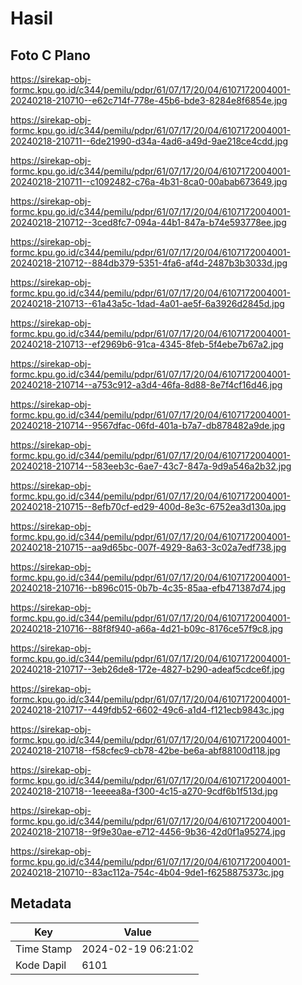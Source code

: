 # Hasil

## Foto C Plano

https://sirekap-obj-formc.kpu.go.id/c344/pemilu/pdpr/61/07/17/20/04/6107172004001-20240218-210710--e62c714f-778e-45b6-bde3-8284e8f6854e.jpg

https://sirekap-obj-formc.kpu.go.id/c344/pemilu/pdpr/61/07/17/20/04/6107172004001-20240218-210711--6de21990-d34a-4ad6-a49d-9ae218ce4cdd.jpg

https://sirekap-obj-formc.kpu.go.id/c344/pemilu/pdpr/61/07/17/20/04/6107172004001-20240218-210711--c1092482-c76a-4b31-8ca0-00abab673649.jpg

https://sirekap-obj-formc.kpu.go.id/c344/pemilu/pdpr/61/07/17/20/04/6107172004001-20240218-210712--3ced8fc7-094a-44b1-847a-b74e593778ee.jpg

https://sirekap-obj-formc.kpu.go.id/c344/pemilu/pdpr/61/07/17/20/04/6107172004001-20240218-210712--884db379-5351-4fa6-af4d-2487b3b3033d.jpg

https://sirekap-obj-formc.kpu.go.id/c344/pemilu/pdpr/61/07/17/20/04/6107172004001-20240218-210713--61a43a5c-1dad-4a01-ae5f-6a3926d2845d.jpg

https://sirekap-obj-formc.kpu.go.id/c344/pemilu/pdpr/61/07/17/20/04/6107172004001-20240218-210713--ef2969b6-91ca-4345-8feb-5f4ebe7b67a2.jpg

https://sirekap-obj-formc.kpu.go.id/c344/pemilu/pdpr/61/07/17/20/04/6107172004001-20240218-210714--a753c912-a3d4-46fa-8d88-8e7f4cf16d46.jpg

https://sirekap-obj-formc.kpu.go.id/c344/pemilu/pdpr/61/07/17/20/04/6107172004001-20240218-210714--9567dfac-06fd-401a-b7a7-db878482a9de.jpg

https://sirekap-obj-formc.kpu.go.id/c344/pemilu/pdpr/61/07/17/20/04/6107172004001-20240218-210714--583eeb3c-6ae7-43c7-847a-9d9a546a2b32.jpg

https://sirekap-obj-formc.kpu.go.id/c344/pemilu/pdpr/61/07/17/20/04/6107172004001-20240218-210715--8efb70cf-ed29-400d-8e3c-6752ea3d130a.jpg

https://sirekap-obj-formc.kpu.go.id/c344/pemilu/pdpr/61/07/17/20/04/6107172004001-20240218-210715--aa9d65bc-007f-4929-8a63-3c02a7edf738.jpg

https://sirekap-obj-formc.kpu.go.id/c344/pemilu/pdpr/61/07/17/20/04/6107172004001-20240218-210716--b896c015-0b7b-4c35-85aa-efb471387d74.jpg

https://sirekap-obj-formc.kpu.go.id/c344/pemilu/pdpr/61/07/17/20/04/6107172004001-20240218-210716--88f8f940-a66a-4d21-b09c-8176ce57f9c8.jpg

https://sirekap-obj-formc.kpu.go.id/c344/pemilu/pdpr/61/07/17/20/04/6107172004001-20240218-210717--3eb26de8-172e-4827-b290-adeaf5cdce6f.jpg

https://sirekap-obj-formc.kpu.go.id/c344/pemilu/pdpr/61/07/17/20/04/6107172004001-20240218-210717--449fdb52-6602-49c6-a1d4-f121ecb9843c.jpg

https://sirekap-obj-formc.kpu.go.id/c344/pemilu/pdpr/61/07/17/20/04/6107172004001-20240218-210718--f58cfec9-cb78-42be-be6a-abf88100d118.jpg

https://sirekap-obj-formc.kpu.go.id/c344/pemilu/pdpr/61/07/17/20/04/6107172004001-20240218-210718--1eeeea8a-f300-4c15-a270-9cdf6b1f513d.jpg

https://sirekap-obj-formc.kpu.go.id/c344/pemilu/pdpr/61/07/17/20/04/6107172004001-20240218-210718--9f9e30ae-e712-4456-9b36-42d0f1a95274.jpg

https://sirekap-obj-formc.kpu.go.id/c344/pemilu/pdpr/61/07/17/20/04/6107172004001-20240218-210710--83ac112a-754c-4b04-9de1-f6258875373c.jpg


## Metadata

| Key        | Value               |
| ---------- | ------------------- |
| Time Stamp | 2024-02-19 06:21:02 |
| Kode Dapil | 6101                |




